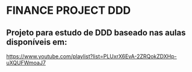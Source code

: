 # FINANCE PROJECT DDD

## Projeto para estudo de DDD baseado nas aulas disponíveis em:
https://www.youtube.com/playlist?list=PLUxrX6EvA-2ZRQokZDXHp-uXQUFWmoaJ7
